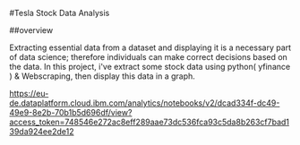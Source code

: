 #Tesla Stock Data Analysis

##overview

Extracting essential data from a dataset and displaying it is a necessary part of data science; therefore individuals can make correct decisions based on the data. In this project, i've extract some stock data using python( yfinance ) & Webscraping, then display this data in a graph.


https://eu-de.dataplatform.cloud.ibm.com/analytics/notebooks/v2/dcad334f-dc49-49e9-8e2b-70b1b5d696df/view?access_token=748546e272ac8eff289aae73dc536fca93c5da8b263cf7bad139da924ee2de12
